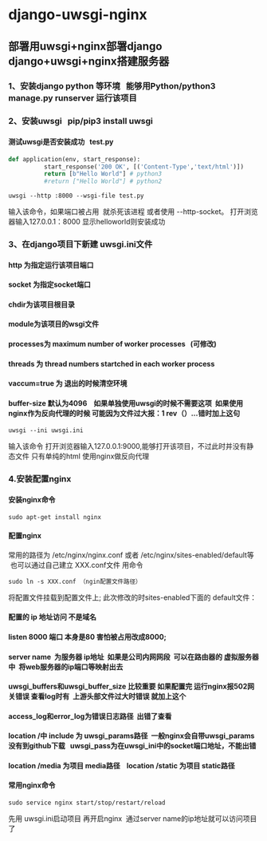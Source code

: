 # django-uwsgi-nginx

## 部署用uwsgi+nginx部署django  django+uwsgi+nginx搭建服务器

### 1、安装django python 等环境   能够用Python/python3 manage.py runserver 运行该项目
### 2、安装uwsgi   pip/pip3 install uwsgi
#### 测试uwsgi是否安装成功   test.py
```python
def application(env, start_response):
          start_response('200 OK', [('Content-Type','text/html')])
          return [b"Hello World"] # python3
          #return ["Hello World"] # python2
```
```
uwsgi --http :8000 --wsgi-file test.py
```
输入该命令，如果端口被占用  就杀死该进程 或者使用 --http-socket。 打开浏览器输入127.0.0.1：8000 显示helloworld则安装成功

### 3、在django项目下新建 uwsgi.ini文件 
#### http 为指定运行该项目端口
#### socket 为指定socket端口
#### chdir为该项目根目录
#### module为该项目的wsgi文件
#### processes为 maximum number of worker processes   (可修改)
#### threads 为 thread numbers startched in each worker process
#### vaccum=true 为 退出的时候清空环境
#### buffer-size 默认为4096    如果单独使用uwsgi的时候不需要这项  如果使用nginx作为反向代理的时候 可能因为文件过大报：1 rev（）...错时加上这句
```
uwsgi --ini uwsgi.ini
```
输入该命令 打开浏览器输入127.0.0.1:9000,能够打开该项目，不过此时并没有静态文件 只有单纯的html  使用nginx做反向代理

### 4.安装配置nginx
#### 安装nginx命令   
```
sudo apt-get install nginx
```
#### 配置nginx 
常用的路径为  /etc/nginx/nginx.conf 或者 /etc/nginx/sites-enabled/default等  也可以通过自己建立 XXX.conf文件 用命令
``` 
sudo ln -s XXX.conf （ngin配置文件路径）
```
将配置文件挂载到配置文件上;  此次修改的时sites-enabled下面的 default文件：
#### 配置的 ip 地址访问 不是域名
#### listen 8000 端口 本身是80 害怕被占用改成8000;
#### server name  为服务器 ip地址  如果是公司内网网段  可以在路由器的 虚拟服务器中  将web服务器的ip端口等映射出去 
#### uwsgi_buffers和uwsgi_buffer_size 比较重要 如果配置完 运行nginx报502网关错误 查看log时有  上游头部文件过大时错误  就加上这个
#### access_log和error_log为错误日志路径  出错了查看
#### location /中 include 为 uwsgi_params路径  一般nginx会自带uwsgi_params 没有到github下载   uwsgi_pass为在uwsgi_ini中的socket端口地址，不能出错
#### location /media 为项目 media路径    location /static 为项目 static路径
#### 常用nginx命令
```
sudo service nginx start/stop/restart/reload
```
先用 uwsgi.ini启动项目 再开启nginx  通过server name的ip地址就可以访问项目了




      


